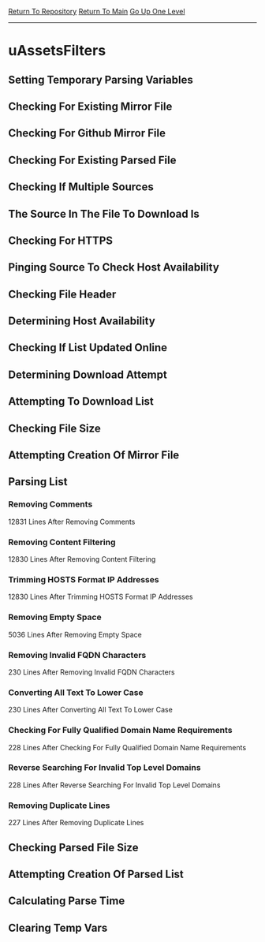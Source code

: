 [Return To Repository](https://github.com/deathbybandaid/piholeparser/)
[Return To Main](https://github.com/deathbybandaid/piholeparser/blob/master/RecentRunLogs/Mainlog.md)
[Go Up One Level](https://github.com/deathbybandaid/piholeparser/blob/master/RecentRunLogs/TopLevelScripts/30-Processing-External-Blacklists.md)
____________________________________
# uAssetsFilters
## Setting Temporary Parsing Variables
## Checking For Existing Mirror File
## Checking For Github Mirror File
## Checking For Existing Parsed File
## Checking If Multiple Sources
## The Source In The File To Download Is
## Checking For HTTPS
## Pinging Source To Check Host Availability
## Checking File Header
## Determining Host Availability
## Checking If List Updated Online
## Determining Download Attempt
## Attempting To Download List
## Checking File Size
## Attempting Creation Of Mirror File
## Parsing List
### Removing Comments
12831 Lines After Removing Comments
### Removing Content Filtering
12830 Lines After Removing Content Filtering
### Trimming HOSTS Format IP Addresses
12830 Lines After Trimming HOSTS Format IP Addresses
### Removing Empty Space
5036 Lines After Removing Empty Space
### Removing Invalid FQDN Characters
230 Lines After Removing Invalid FQDN Characters
### Converting All Text To Lower Case
230 Lines After Converting All Text To Lower Case
### Checking For Fully Qualified Domain Name Requirements
228 Lines After Checking For Fully Qualified Domain Name Requirements
### Reverse Searching For Invalid Top Level Domains
228 Lines After Reverse Searching For Invalid Top Level Domains
### Removing Duplicate Lines
227 Lines After Removing Duplicate Lines
## Checking Parsed File Size
## Attempting Creation Of Parsed List
## Calculating Parse Time
## Clearing Temp Vars
